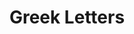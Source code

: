 ---
events:
- building: Greek Letters
  categories: greek-letters
  description: Seven students founded a local chapter of Alpha Phi Alpha, making it
    NC State's first African American fraternity.
  event_decade: '1970'
  event_id: '8'
  excerpt: Seven students founded a local chapter of Alpha Phi Alpha, making it NC
    State's first African American fraternity.
  image id (orig): '0020765'
  image_caption: Alpha Phi Alpha fraternity group portrait
  image_id: '0020765'
  image_link: https://d.lib.ncsu.edu/collections/catalog/0020765
  start_date: 01/01/1971
  title: First African American fraternity
  year: '1971'
- building: Greek Letters
  categories: greek-letters
  description: This organization has been the local chapter of the first fraternal
    organization founded on the campus of a historically black college.
  event_decade: '1980'
  event_id: '19'
  excerpt: This organization has been the local chapter of the first fraternal organization
    founded on the campus of a historically black college.
  image id (orig): 0020758
  image_caption: Omega Psi Phi
  image_id: 0020758
  image_link: https://d.lib.ncsu.edu/collections/catalog/0020758
  start_date: 01/01/1980
  title: Omega Psi Phi fraternity chapter established
  year: '1980'
- building: Greek Letters
  categories: greek-letters
  description: A chapter of Delta Sigma Theta was established, becoming the first
    African American sorority chapter on campus.
  event_decade: '1970'
  event_id: '72'
  excerpt: A chapter of Delta Sigma Theta was established, becoming the first African
    American sorority chapter on campus.
  image id (orig): '0021720'
  image_caption: Sisters of Delta Sigma Theta during a step show
  image_id: '0021720'
  image_link: https://d.lib.ncsu.edu/collections/catalog/0021720
  redirect_from: /events/28/index.html
  start_date: 01/01/1975
  title: First African American Sorority
  year: '1975'
lat: '35.783595'
layout: post
lng: '-78.667499'
order: 8
permalink: places/greek-letters/
place: greek-letters
title: Greek Letters

---